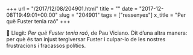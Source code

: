 +++
url = "/2017/12/08/204901.html"
title = ""
date = "2017-12-08T19:49:01+00:00"
slug = "204901"
tags = ["ressenyes"]
x_title = "Per què Fuster tenia raó"
+++

📖 Llegit: *Per què Fuster tenia raó*, de Pau Viciano. Dit d’una altra manera: per què és tan injust tergiversar Fuster i culpar-lo de les nostres frustracions i fracassos polítics.
